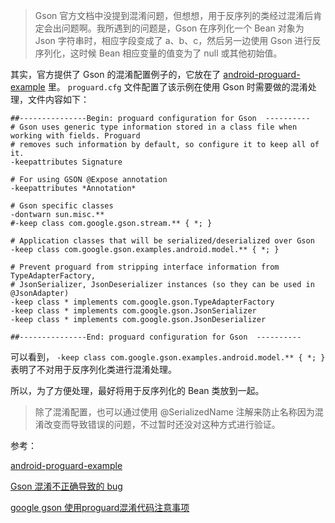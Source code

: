 > Gson 官方文档中没提到混淆问题，但想想，用于反序列的类经过混淆后肯定会出问题啊。我所遇到的问题是，Gson 在序列化一个 Bean 对象为 Json 字符串时，相应字段变成了 a、b、c，然后另一边使用 Gson 进行反序列化，这时候 Bean 相应变量的值变为了 null 或其他初始值。

其实，官方提供了 Gson 的混淆配置例子的，它放在了 [android-proguard-example](https://github.com/google/gson/tree/master/examples/android-proguard-example) 里。 `proguard.cfg` 文件配置了该示例在使用 Gson 时需要做的混淆处理，文件内容如下：

```
##---------------Begin: proguard configuration for Gson  ----------
# Gson uses generic type information stored in a class file when working with fields. Proguard
# removes such information by default, so configure it to keep all of it.
-keepattributes Signature

# For using GSON @Expose annotation
-keepattributes *Annotation*

# Gson specific classes
-dontwarn sun.misc.**
#-keep class com.google.gson.stream.** { *; }

# Application classes that will be serialized/deserialized over Gson
-keep class com.google.gson.examples.android.model.** { *; }

# Prevent proguard from stripping interface information from TypeAdapterFactory,
# JsonSerializer, JsonDeserializer instances (so they can be used in @JsonAdapter)
-keep class * implements com.google.gson.TypeAdapterFactory
-keep class * implements com.google.gson.JsonSerializer
-keep class * implements com.google.gson.JsonDeserializer

##---------------End: proguard configuration for Gson  ----------
```

可以看到， `-keep class com.google.gson.examples.android.model.** { *; }` 表明了不对用于反序列化类进行混淆处理。   

所以，为了方便处理，最好将用于反序列化的 Bean 类放到一起。   

> 除了混淆配置，也可以通过使用 @SerializedName 注解来防止名称因为混淆改变而导致错误的问题，不过暂时还没对这种方式进行验证。



参考：

[android-proguard-example](https://github.com/google/gson/tree/master/examples/android-proguard-example)    

[Gson 混淆不正确导致的 bug](http://www.jianshu.com/p/2b9b15a79639)    

[google gson 使用proguard混淆代码注意事项](http://blog.csdn.net/yuxiaohui78/article/details/46885337)